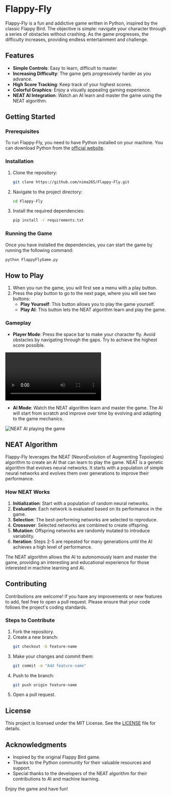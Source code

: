 # Flappy-Fly

Flappy-Fly is a fun and addictive game written in Python, inspired by the classic Flappy Bird. The objective is simple: navigate your character through a series of obstacles without crashing. As the game progresses, the difficulty increases, providing endless entertainment and challenge.

## Features

- **Simple Controls**: Easy to learn, difficult to master.
- **Increasing Difficulty**: The game gets progressively harder as you advance.
- **High Score Tracking**: Keep track of your highest scores.
- **Colorful Graphics**: Enjoy a visually appealing gaming experience.
- **NEAT AI Integration**: Watch an AI learn and master the game using the NEAT algorithm.

## Getting Started

### Prerequisites

To run Flappy-Fly, you need to have Python installed on your machine. You can download Python from the [official website](https://www.python.org/).

### Installation

1. Clone the repository:
    ```bash
    git clone https://github.com/nima265/Flappy-Fly.git
    ```
2. Navigate to the project directory:
    ```bash
    cd Flappy-Fly
    ```
3. Install the required dependencies:
    ```bash
    pip install -r requirements.txt
    ```

### Running the Game

Once you have installed the dependencies, you can start the game by running the following command:
```bash
python FlappyFlyGame.py
```

## How to Play

1. When you run the game, you will first see a menu with a play button.
2. Press the play button to go to the next page, where you will see two buttons:
    - **Play Yourself**: This button allows you to play the game yourself.
    - **Play AI**: This button lets the NEAT algorithm learn and play the game.

### Gameplay

- **Player Mode**: Press the space bar to make your character fly. Avoid obstacles by navigating through the gaps. Try to achieve the highest score possible.

![Player playing the game](https://github.com/nima265/Flappy-Fly/blob/main/Play-Yourself%20-%20Copy.mp4 "Player Playing the Game")

- **AI Mode**: Watch the NEAT algorithm learn and master the game. The AI will start from scratch and improve over time by evolving and adapting to the game mechanics.

![NEAT AI playing the game](Play-AI.gif "NEAT AI Playing the Game")

## NEAT Algorithm

Flappy-Fly leverages the NEAT (NeuroEvolution of Augmenting Topologies) algorithm to create an AI that can learn to play the game. NEAT is a genetic algorithm that evolves neural networks. It starts with a population of simple neural networks and evolves them over generations to improve their performance.

### How NEAT Works

1. **Initialization**: Start with a population of random neural networks.
2. **Evaluation**: Each network is evaluated based on its performance in the game.
3. **Selection**: The best-performing networks are selected to reproduce.
4. **Crossover**: Selected networks are combined to create offspring.
5. **Mutation**: Offspring networks are randomly mutated to introduce variability.
6. **Iteration**: Steps 2-5 are repeated for many generations until the AI achieves a high level of performance.

The NEAT algorithm allows the AI to autonomously learn and master the game, providing an interesting and educational experience for those interested in machine learning and AI.

## Contributing

Contributions are welcome! If you have any improvements or new features to add, feel free to open a pull request. Please ensure that your code follows the project's coding standards.

### Steps to Contribute

1. Fork the repository.
2. Create a new branch:
    ```bash
    git checkout -b feature-name
    ```
3. Make your changes and commit them:
    ```bash
    git commit -m "Add feature-name"
    ```
4. Push to the branch:
    ```bash
    git push origin feature-name
    ```
5. Open a pull request.

## License

This project is licensed under the MIT License. See the [LICENSE](LICENSE) file for details.

## Acknowledgments

- Inspired by the original Flappy Bird game.
- Thanks to the Python community for their valuable resources and support.
- Special thanks to the developers of the NEAT algorithm for their contributions to AI and machine learning.

Enjoy the game and have fun!
